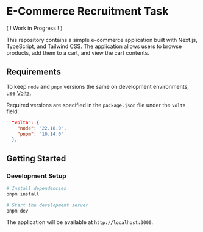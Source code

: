 # E-Commerce Recruitment Task

( ! Work in Progress ! )

This repository contains a simple e-commerce application built with Next.js, TypeScript, and Tailwind CSS. The application allows users to browse products, add them to a cart, and view the cart contents.

## Requirements

To keep `node` and `pnpm` versions the same on development environments, use [Volta](https://volta.sh/).

Required versions are specified in the `package.json` file under the `volta` field:

```json
  "volta": {
    "node": "22.18.0",
    "pnpm": "10.14.0"
  },
```

## Getting Started

### Development Setup

```bash
# Install dependencies
pnpm install

# Start the development server
pnpm dev
```

The application will be available at `http://localhost:3000`.

